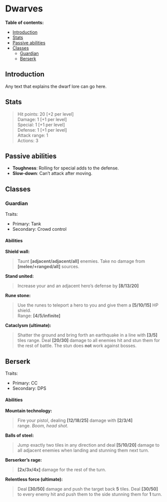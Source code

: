<h1 id="dwarves">Dwarves</h1>
<p><strong>Table of contents:</strong></p>
<ul>
<li><a href="#introduction">Introduction</a></li>
<li><a href="#stats">Stats</a></li>
<li><a href="#passive-abilities">Passive abilities</a></li>
<li><a href="#classes">Classes</a>
<ul>
<li><a href="#guardian">Guardian</a></li>
<li><a href="#berserk">Berserk</a></li>
</ul>
</li>
</ul>
<h2 id="introduction">Introduction</h2>
<p>Any text that explains the dwarf lore can go here.</p>
<h2 id="stats">Stats</h2>
<blockquote>
<p>Hit points: 20 [+2 per level]<br>
Damage: 1 [+1 per level]<br>
Special: 1 [+1 per level]<br>
Defense: 1 [+1 per level]<br>
Attack range: 1<br>
Actions: 3</p>
</blockquote>
<h2 id="passive-abilities">Passive abilities</h2>
<ul>
<li><strong>Toughness</strong>: Rolling for special adds to the defense.</li>
<li><strong>Slow-down</strong>: Can’t attack after moving.</li>
</ul>
<h2 id="classes">Classes</h2>
<h3 id="guardian">Guardian</h3>
<p>Traits:</p>
<ul>
<li>Primary: Tank</li>
<li>Secondary: Crowd control</li>
</ul>
<h4 id="abilities">Abilities</h4>
<p><strong>Shield wall:</strong></p>
<blockquote>
<p>Taunt <strong>[adjacent/adjacent/all]</strong> enemies. Take no damage from <strong>[melee/+ranged/all]</strong> sources.</p>
</blockquote>
<p><strong>Stand united:</strong></p>
<blockquote>
<p>Increase your and an adjacent hero’s defense by <strong>[8/13/20]</strong></p>
</blockquote>
<p><strong>Rune stone:</strong></p>
<blockquote>
<p>Use the runes to teleport a hero to you and give them a <strong>[5/10/15]</strong> HP shield.<br>
Range: <strong>[4/5/infinite]</strong></p>
</blockquote>
<p><strong>Cataclysm (ultimate):</strong></p>
<blockquote>
<p>Shatter the ground and bring forth an earthquake in a line with <strong>[3/5]</strong> tiles range. Deal <strong>[20/30]</strong> damage to all enemies hit and stun them for the rest of battle. The stun does <strong>not</strong> work against bosses.</p>
</blockquote>
<h2 id="berserk">Berserk</h2>
<p>Traits:</p>
<ul>
<li>Primary: CC</li>
<li>Secondary: DPS</li>
</ul>
<h4 id="abilities-1">Abilities</h4>
<p><strong>Mountain technology:</strong></p>
<blockquote>
<p>Fire your pistol, dealing <strong>[12/18/25]</strong> damage with <strong>[2/3/4]</strong><br>
range. <em>Boom, head shot.</em></p>
</blockquote>
<p><strong>Balls of steel:</strong></p>
<blockquote>
<p>Jump exactly two tiles in any direction and deal <strong>[5/10/20]</strong> damage to all adjacent enemies when landing and stunning them next turn.</p>
</blockquote>
<p><strong>Berserker’s rage:</strong></p>
<blockquote>
<p><strong>[2x/3x/4x]</strong> damage for the rest of the turn.</p>
</blockquote>
<p><strong>Relentless force (ultimate):</strong></p>
<blockquote>
<p>Deal <strong>[30/50]</strong> damage and push the target back <strong>5</strong> tiles. Deal <strong>[30/50]</strong> to every enemy hit and push them to the side stunning them for <strong>1</strong> turn.</p>
</blockquote>

